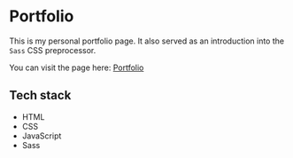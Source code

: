 # Portfolio

This is my personal portfolio page. It also served as an introduction into the `Sass` CSS preprocessor.

You can visit the page here: [Portfolio](https://g-r3.github.io/Portfolio/)

## Tech stack

-   HTML
-   CSS
-   JavaScript
-   Sass

